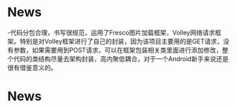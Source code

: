 # News


-代码分包合理，书写很规范，运用了Fresco图片加载框架，Volley网络请求框架。特别是对Volley框架进行了自己的封装，因为该项目主要用的是GET请求，没有参数，如果需要用到POST请求，可以在框架包装相关类里面进行添加修改，整个代码的类结构尽量去架构封装，高内聚低耦合，对于一个Android新手来说还是很有借鉴意义的。
# News
